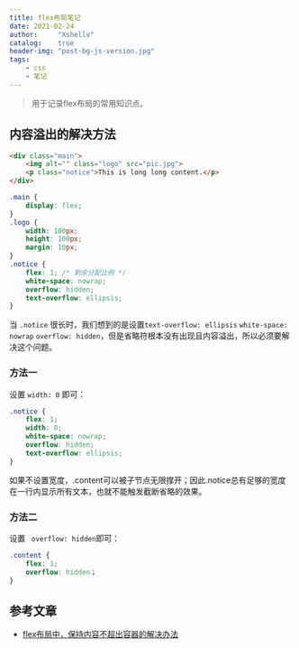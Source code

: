 ```yaml
---
title: flex布局笔记
date: 2021-02-24
author:     "Xshellv"
catalog:    true
header-img: "post-bg-js-version.jpg"
tags:
    - css
    - 笔记
---
```


> 用于记录flex布局的常用知识点。

## 内容溢出的解决方法
```html
<div class="main">
    <img alt="" class="logo" src="pic.jpg">
    <p class="notice">This is long long content.</p>
</div>
```

```css
.main {
    display: flex;
}
.logo {
    width: 100px;
    height: 100px;
    margin: 10px;
}
.notice {
    flex: 1; /* 剩余分配比例 */
    white-space: nowrap;
    overflow: hidden;
    text-overflow: ellipsis;
}
```

当 `.notice` 很长时，我们想到的是设置`text-overflow: ellipsis`  `white-space: nowrap` `overflow: hidden`，但是省略符根本没有出现且内容溢出，所以必须要解决这个问题。

### 方法一

设置 `width: 0` 即可：
```css
.notice {
    flex: 1;
    width: 0;
    white-space: nowrap;
    overflow: hidden;
    text-overflow: ellipsis;
}
```
如果不设置宽度，.content可以被子节点无限撑开；因此.notice总有足够的宽度在一行内显示所有文本，也就不能触发截断省略的效果。

### 方法二
设置 ` overflow: hidden`即可：

```css
.content {
    flex: 1;
    overflow: hidden；
}
```

## 参考文章

- [flex布局中，保持内容不超出容器的解决办法](https://blog.csdn.net/zgh0711/article/details/78270555)
